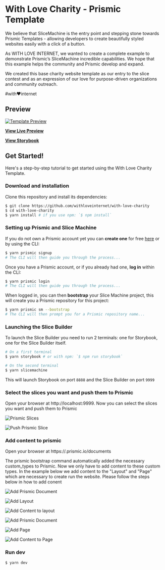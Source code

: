 # With Love Charity - Prismic Template
We believe that SliceMachine is the entry point and stepping stone towards Prismic Templates - allowing developers to create beautifully styled websites easily with a click of a button.

As WITH LOVE INTERNET, we wanted to create a complete example to demonstrate Prismic’s SliceMachine incredible capabilities. We hope that this example helps the community and Prismic develop and expand.

We created this base charity website template as our entry to the slice contest and as an expression of our love for purpose-driven organizations and community outreach.

#with:heart:internet

## Preview
[![Template Preview](https://with-love-charity.vercel.app/homepage-screenshot.png)](https://with-love-charity.vercel.app/)

**[View Live Preview](https://with-love-charity.vercel.app/)**

**[View Storybook](https://with-love-charity.netlify.app/)**

## Get Started!

Here's a step-by-step tutorial to get started using the With Love Charity Template.

### Download and installation

Clone this repository and install its dependencies:

```bash
$ git clone https://github.com/withloveinternet/with-love-charity
$ cd with-love-charity
$ yarn install # if you use npm: `$ npm install`
```

### Setting up Prismic and Slice Machine

If you do not own a Prismic account yet you can **create one** for free [here](https://prismic.io/dashboard/signup?redirectUri=/dashboard) or by using the CLI:

```bash
$ yarn prismic signup
# The CLI will then guide you through the process...
```

Once you have a Prismic account, or if you already had one, **log in** within the CLI:

```bash
$ yarn prismic login
# The CLI will then guide you through the process...
```

When logged in, you can then **bootstrap** your Slice Machine project, this will create you a Prismic repository for this project:

```bash
$ yarn prismic sm --bootstrap
# The CLI will then prompt you for a Prismic repository name...
```

### Launching the Slice Builder

To launch the Slice Builder you need to run 2 terminals: one for Storybook, one for the Slice Builder itself.

```bash
# On a first terminal
$ yarn storybook # or with npm: `$ npm run storybook`

# On the second terminal
$ yarn slicemachine
```

This will launch Storybook on port `8888` and the Slice Builder on port `9999`

### Select the slices you want and push them to Prismic

Open your browser at http://localhost:9999. Now you can select the slices you want and push them to Prismic

![Prismic Slices](https://with-love-charity.vercel.app/SliceMachine-UI.png)

![Push Prismic Slice](https://with-love-charity.vercel.app/localhost-9999-slices-AboutIntro.png)

### Add content to prismic

Open your browser at https://<your-prismic-repository-name>.prismic.io/documents
  
The prismic bootstrap command automatically added the necessary custom_types to Prismic. Now we only have to add content to these custom types. In the example below we add content to the "Layout" and "Page" which are necessary to create run the website. Please follow the steps below in how to add conent

![Add Prismic Document](https://with-love-charity.vercel.app/prismic-io-with-love-charity-add-document.png)

![Add Layout](https://with-love-charity.vercel.app/prismic-io-with-love-charity-add-layout.png)

![Add Content to layout](https://with-love-charity.vercel.app/prismic-io-with-love-charity-layout-content.png)

![Add Prismic Document](https://with-love-charity.vercel.app/prismic-io-with-love-charity-add-document.png)

![Add Page](https://with-love-charity.vercel.app/prismic-io-with-love-charity-add-page.png)

![Add Content to Page](https://with-love-charity.vercel.app/prismic-io-with-love-charity.png)

### Run dev

```bash
$ yarn dev
```
